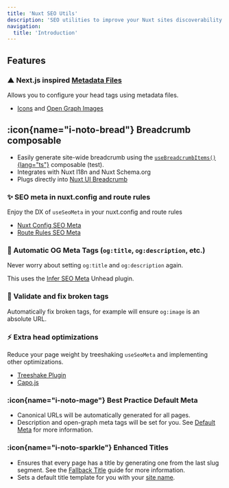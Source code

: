 ```yaml
---
title: 'Nuxt SEO Utils'
description: 'SEO utilities to improve your Nuxt sites discoverability and shareability.'
navigation:
  title: 'Introduction'
---
```


## Features

### ▲ Next.js inspired [Metadata Files](https://nextjs.org/docs/app/api-reference/file-conventions/metadata)

Allows you to configure your head tags using metadata files.

- [Icons](/docs/seo-utils/guides/app-icons) and [Open Graph Images](/docs/seo-utils/guides/open-graph-images)

## :icon{name="i-noto-bread"} Breadcrumb composable

- Easily generate site-wide breadcrumb using the [`useBreadcrumbItems()`{lang="ts"}](/docs/nuxt-seo/api/breadcrumbs) composable (test).
- Integrates with Nuxt I18n and Nuxt Schema.org
- Plugs directly into [Nuxt UI Breadcrumb](https://ui.nuxt.com/navigation/breadcrumb)

### ✨ SEO meta in nuxt.config and route rules

Enjoy the DX of `useSeoMeta` in your nuxt.config and route rules

- [Nuxt Config SEO Meta](/docs/seo-utils/guides/nuxt-config-seo-meta)
- [Route Rules SEO Meta](/docs/seo-utils/guides/route-rules)

### 🤖 Automatic OG Meta Tags (`og:title`, `og:description`, etc.)

Never worry about setting `og:title` and `og:description` again.

This uses the [Infer SEO Meta](https://unhead.unjs.io/plugins/plugins/infer-seo-meta-tags) Unhead plugin.

### 🧙 Validate and fix broken tags

Automatically fix broken tags, for example will ensure `og:image` is an absolute URL.

### ⚡ Extra head optimizations

Reduce your page weight by treeshaking `useSeoMeta` and implementing other optimizations.

- [Treeshake Plugin](https://unhead.unjs.io/plugins/plugins/vite-plugin)
- [Capo.js](https://unhead.unjs.io/plugins/plugins/capo)

### :icon{name="i-noto-mage"} Best Practice Default Meta

- Canonical URLs will be automatically generated for all pages.
- Description and open-graph meta tags will be set for you. See [Default Meta](/nuxt-seo/guides/default-meta) for more information.

### :icon{name="i-noto-sparkle"} Enhanced Titles

- Ensures that every page has a title by generating one from the last slug segment.
  See the [Fallback Title](/nuxt-seo/guides/fallback-title) guide for more information.
- Sets a default title template for you with your [site name](/site-config/guides/setting-site-config).
